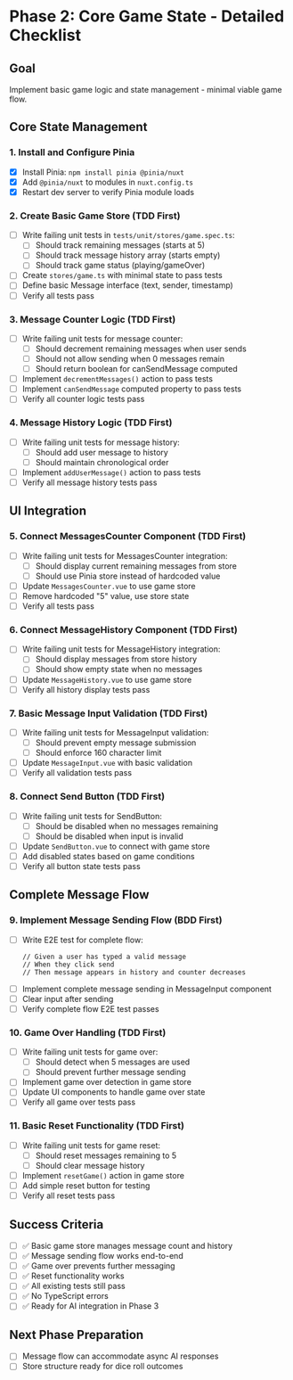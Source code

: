 # Phase 2: Core Game State - Detailed Checklist

## Goal
Implement basic game logic and state management - minimal viable game flow.

## Core State Management

### 1. Install and Configure Pinia
- [x] Install Pinia: `npm install pinia @pinia/nuxt`
- [x] Add `@pinia/nuxt` to modules in `nuxt.config.ts`
- [x] Restart dev server to verify Pinia module loads

### 2. Create Basic Game Store (TDD First)
- [ ] Write failing unit tests in `tests/unit/stores/game.spec.ts`:
  - [ ] Should track remaining messages (starts at 5)
  - [ ] Should track message history array (starts empty)
  - [ ] Should track game status (playing/gameOver)
- [ ] Create `stores/game.ts` with minimal state to pass tests
- [ ] Define basic Message interface (text, sender, timestamp)
- [ ] Verify all tests pass

### 3. Message Counter Logic (TDD First)
- [ ] Write failing unit tests for message counter:
  - [ ] Should decrement remaining messages when user sends
  - [ ] Should not allow sending when 0 messages remain
  - [ ] Should return boolean for canSendMessage computed
- [ ] Implement `decrementMessages()` action to pass tests
- [ ] Implement `canSendMessage` computed property to pass tests
- [ ] Verify all counter logic tests pass

### 4. Message History Logic (TDD First)
- [ ] Write failing unit tests for message history:
  - [ ] Should add user message to history
  - [ ] Should maintain chronological order
- [ ] Implement `addUserMessage()` action to pass tests
- [ ] Verify all message history tests pass

## UI Integration

### 5. Connect MessagesCounter Component (TDD First)
- [ ] Write failing unit tests for MessagesCounter integration:
  - [ ] Should display current remaining messages from store
  - [ ] Should use Pinia store instead of hardcoded value
- [ ] Update `MessagesCounter.vue` to use game store
- [ ] Remove hardcoded "5" value, use store state
- [ ] Verify all tests pass

### 6. Connect MessageHistory Component (TDD First)
- [ ] Write failing unit tests for MessageHistory integration:
  - [ ] Should display messages from store history
  - [ ] Should show empty state when no messages
- [ ] Update `MessageHistory.vue` to use game store
- [ ] Verify all history display tests pass

### 7. Basic Message Input Validation (TDD First)
- [ ] Write failing unit tests for MessageInput validation:
  - [ ] Should prevent empty message submission
  - [ ] Should enforce 160 character limit
- [ ] Update `MessageInput.vue` with basic validation
- [ ] Verify all validation tests pass

### 8. Connect Send Button (TDD First)
- [ ] Write failing unit tests for SendButton:
  - [ ] Should be disabled when no messages remaining
  - [ ] Should be disabled when input is invalid
- [ ] Update `SendButton.vue` to connect with game store
- [ ] Add disabled states based on game conditions
- [ ] Verify all button state tests pass

## Complete Message Flow

### 9. Implement Message Sending Flow (BDD First)
- [ ] Write E2E test for complete flow:
  ```
  // Given a user has typed a valid message
  // When they click send
  // Then message appears in history and counter decreases
  ```
- [ ] Implement complete message sending in MessageInput component
- [ ] Clear input after sending
- [ ] Verify complete flow E2E test passes

### 10. Game Over Handling (TDD First)
- [ ] Write failing unit tests for game over:
  - [ ] Should detect when 5 messages are used
  - [ ] Should prevent further message sending
- [ ] Implement game over detection in game store
- [ ] Update UI components to handle game over state
- [ ] Verify all game over tests pass

### 11. Basic Reset Functionality (TDD First)
- [ ] Write failing unit tests for game reset:
  - [ ] Should reset messages remaining to 5
  - [ ] Should clear message history
- [ ] Implement `resetGame()` action in game store
- [ ] Add simple reset button for testing
- [ ] Verify all reset tests pass

## Success Criteria
- [ ] ✅ Basic game store manages message count and history
- [ ] ✅ Message sending flow works end-to-end
- [ ] ✅ Game over prevents further messaging
- [ ] ✅ Reset functionality works
- [ ] ✅ All existing tests still pass
- [ ] ✅ No TypeScript errors
- [ ] ✅ Ready for AI integration in Phase 3

## Next Phase Preparation
- [ ] Message flow can accommodate async AI responses
- [ ] Store structure ready for dice roll outcomes
